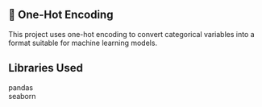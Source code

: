 ## 🔢 One-Hot Encoding
This project uses one-hot encoding to convert categorical variables into a format suitable for machine learning models.

## Libraries Used
pandas    
seaborn
